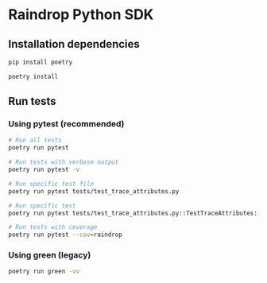 # Raindrop Python SDK

## Installation dependencies


```bash
pip install poetry
```

```bash
poetry install
```


## Run tests

### Using pytest (recommended)
```bash
# Run all tests
poetry run pytest

# Run tests with verbose output
poetry run pytest -v

# Run specific test file
poetry run pytest tests/test_trace_attributes.py

# Run specific test
poetry run pytest tests/test_trace_attributes.py::TestTraceAttributes::test_user_id_attribute_direct

# Run tests with coverage
poetry run pytest --cov=raindrop
```

### Using green (legacy)
```bash
poetry run green -vv
```





